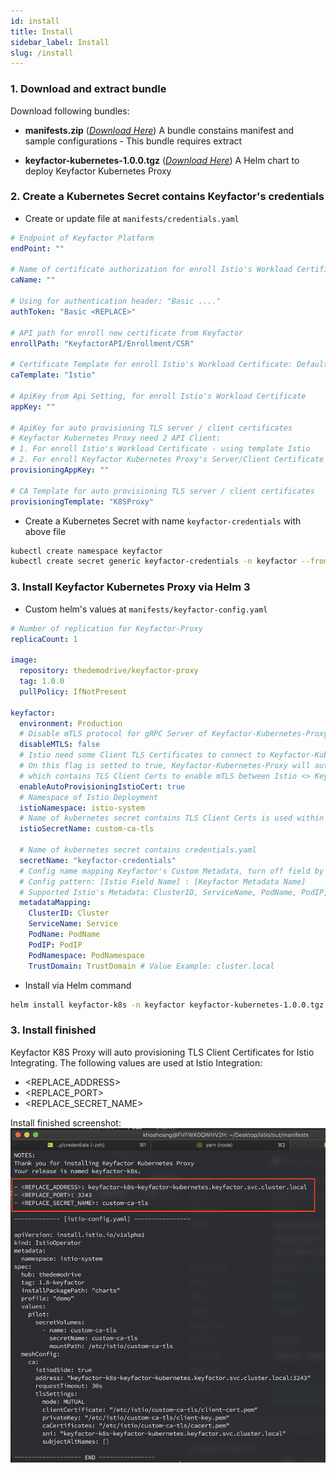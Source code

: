 ```yaml
---
id: install
title: Install
sidebar_label: Install
slug: /install
---
```


### 1. Download and extract bundle

Download following bundles:

- **manifests.zip** ([_Download Here_](https://github.com/thedemodrive/keyfactor-integration-guidelines/releases/download/1.0.0/manifests.zip))
  A bundle constains manifest and sample configurations - This bundle requires extract

- **keyfactor-kubernetes-1.0.0.tgz** ([_Download Here_](https://github.com/thedemodrive/keyfactor-integration-guidelines/releases/download/1.0.0/keyfactor-kubernetes-1.0.0.tgz))
  A Helm chart to deploy Keyfactor Kubernetes Proxy

### 2. Create a Kubernetes Secret contains Keyfactor's credentials

- Create or update file at `manifests/credentials.yaml`

```yaml
# Endpoint of Keyfactor Platform
endPoint: ""

# Name of certificate authorization for enroll Istio's Workload Certificate
caName: ""

# Using for authentication header: "Basic ...."
authToken: "Basic <REPLACE>"

# API path for enroll new certificate from Keyfactor
enrollPath: "KeyfactorAPI/Enrollment/CSR"

# Certificate Template for enroll Istio's Workload Certificate: Default is Istio
caTemplate: "Istio"

# ApiKey from Api Setting, for enroll Istio's Workload Certificate
appKey: ""

# ApiKey for auto provisioning TLS server / client certificates
# Keyfactor Kubernetes Proxy need 2 API Client:
# 1. For enroll Istio's Workload Certificate - using template Istio
# 2. For enroll Keyfactor Kubernetes Proxy's Server/Client Certificate - using template K8SProxy
provisioningAppKey: ""

# CA Template for auto provisioning TLS server / client certificates
provisioningTemplate: "K8SProxy"
```

- Create a Kubernetes Secret with name `keyfactor-credentials` with above file

```bash
kubectl create namespace keyfactor
kubectl create secret generic keyfactor-credentials -n keyfactor --from-file credentials.yaml
```

### 3. Install Keyfactor Kubernetes Proxy via Helm 3

- Custom helm's values at `manifests/keyfactor-config.yaml`

```yaml
# Number of replication for Keyfactor-Proxy
replicaCount: 1

image:
  repository: thedemodrive/keyfactor-proxy
  tag: 1.0.0
  pullPolicy: IfNotPresent

keyfactor:
  environment: Production
  # Disable mTLS protocol for gRPC Server of Keyfactor-Kubernetes-Proxy - For testing only
  disableMTLS: false
  # Istio need some Client TLS Certificates to connect to Keyfactor-Kubernetes-Proxy gRPC server (mTLS protocol)
  # On this flag is setted to true, Keyfactor-Kubernetes-Proxy will automatically provisioning a Kubernetes Secret
  # which contains TLS Client Certs to enable mTLS between Istio <> Keyfactor K8S Proxy
  enableAutoProvisioningIstioCert: true
  # Namespace of Istio Deployment
  istioNamespace: istio-system
  # Name of kubernetes secret contains TLS Client Certs is used within Istio Config
  istioSecretName: custom-ca-tls

  # Name of kubernetes secret contains credentials.yaml
  secretName: "keyfactor-credentials"
  # Config name mapping Keyfactor's Custom Metadata, turn off field by remove item
  # Config pattern: [Istio Field Name] : [Keyfactor Metadata Name]
  # Supported Istio's Metadata: ClusterID, ServiceName, PodName, PodIP, PodNamespace, TrustDomain
  metadataMapping:
    ClusterID: Cluster
    ServiceName: Service
    PodName: PodName
    PodIP: PodIP
    PodNamespace: PodNamespace
    TrustDomain: TrustDomain # Value Example: cluster.local
```

- Install via Helm command

```bash
helm install keyfactor-k8s -n keyfactor keyfactor-kubernetes-1.0.0.tgz -f manifests/keyfactor-config.yaml --wait
```

### 3. Install finished

Keyfactor K8S Proxy will auto provisioning TLS Client Certificates for Istio Integrating. The following values are used at Istio Integration:

- <REPLACE_ADDRESS>
- <REPLACE_PORT>
- <REPLACE_SECRET_NAME>

Install finished screenshot:
![Finised](/img/finished.png "Finished")
